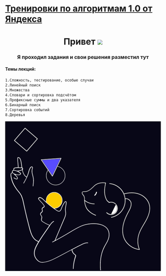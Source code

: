 <h1><a href='https://yandex.ru/yaintern/algorithm-training_1'>Тренировки по алгоритмам 1.0 от Яндекса</a></h1>
<h1 align="center">Привет </a> 
<img src="https://github.com/blackcater/blackcater/raw/main/images/Hi.gif" height="32"/></h1>
<h3 align="center">Я проходил задания и свои решения разместил тут </h3>

#### Темы лекций:

    1.Сложность, тестирование, особые случаи
    2.Линейный поиск
    3.Множества
    4.Словари и сортировка подсчётом
    5.Префиксные суммы и два указателя
    6.Бинарный поиск
    7.Сортировка событий
    8.Деревья

![plot](./img/bg_image.png)
